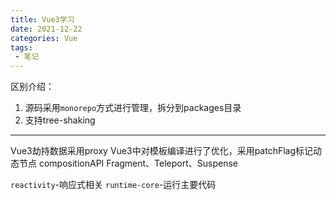 ```yaml
---
title: Vue3学习
date: 2021-12-22
categories: Vue
tags:
 - 笔记
---
```


区别介绍：

1. 源码采用`monorepo`方式进行管理，拆分到packages目录
2. 支持tree-shaking
****
Vue3劫持数据采用proxy
Vue3中对模板编译进行了优化，采用patchFlag标记动态节点
compositionAPI
Fragment、Teleport、Suspense

`reactivity`-响应式相关
`runtime-core`-运行主要代码

